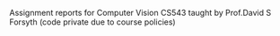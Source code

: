 Assignment reports for Computer Vision CS543 taught by Prof.David S Forsyth (code private due to course policies)
